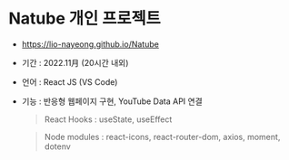 # Natube 개인 프로젝트
- https://lio-nayeong.github.io/Natube
- 기간 : 2022.11月 (20시간 내외)
- 언어 : React JS (VS Code)
- 기능 : 반응형 웹페이지 구현, YouTube Data API 연결
  > React Hooks : useState, useEffect
  
  > Node modules : react-icons, react-router-dom, axios, moment, dotenv
